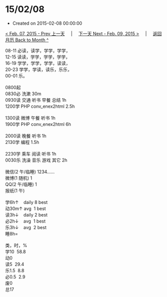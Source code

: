 # 15/02/08

- Created on 2015-02-08 00:00:00

[< Feb. 07, 2015 - Prev 上一天](/lifelogs/2015/02/d07.md) &nbsp; &nbsp; | &nbsp; &nbsp; [下一天 Next - Feb. 09, 2015 >](/lifelogs/2015/02/d09.md) &nbsp; &nbsp; |  &nbsp; &nbsp; [返回月历 Back to Month ^](/lifelogs/2015/02/index.md)
<br/><div>08-11 必读，读学，学学，学学，<br/>12-15 读读，学学，学学，学学，<br/>16-19 学学，学学，学学，读读，<br/>20-23 学学，学读，读乐，乐乐，</div><div>00-01 乐。<br/><div><br/></div>0800起<br/>0830必 洗漱 30m<br/>0930读 交通 听书 早餐 总结 1h<br/>1200学 PHP conv_enex2html 2.5h<div><br/></div>1300读 微博 午餐 听书 1h<br/>1900学 PHP conv_enex2html 6h<div><br/></div>2000读 晚餐 听书 1h<br/>2130学 编程 1.5h</div><div><br/>2230学 乘车 阅读 听书 1h<br/>0030乐 洗澡 音乐 游戏 其它 2h<br/><div><br/></div>微信(2 午/临睡) 1234……<br/>微博(1 随机) 1<br/>QQ(2 午/临睡) 1<br/>报纸(1 午)<div><br/></div>学6h↑    daily 8 best<br/>动30m↑ avg  1 best<br/>读3h↓    daily 2 best<br/>必2h↓    avg  1 best<br/>乐3h↓    avg  2 best<br/>睡8h=<div><br/></div>类，时，%<br/>学10  58.8<br/>动0<br/>读5  29.4<br/>乐1.5  8.8<br/>必0.5  2.9<br/>废0<br/>总17
